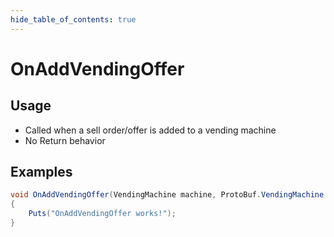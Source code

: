```yaml
---
hide_table_of_contents: true
---
```


# OnAddVendingOffer

## Usage

* Called when a sell order/offer is added to a vending machine
* No Return behavior

## Examples

```csharp title=""
void OnAddVendingOffer(VendingMachine machine, ProtoBuf.VendingMachine.SellOrder sellOrder)
{
    Puts("OnAddVendingOffer works!");
}
```
